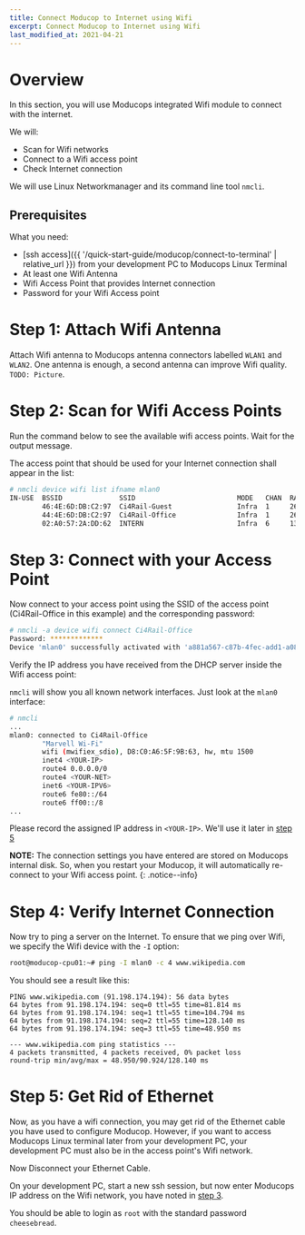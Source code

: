 ```yaml
---
title: Connect Moducop to Internet using Wifi
excerpt: Connect Moducop to Internet using Wifi
last_modified_at: 2021-04-21
---
```

# Overview
In this section, you will use Moducops integrated Wifi module to connect with the internet.

We will:
* Scan for Wifi networks
* Connect to a Wifi access point
* Check Internet connection

We will use Linux Networkmanager and its command line tool `nmcli`.

## Prerequisites

What you need:
* [ssh access]({{ '/quick-start-guide/moducop/connect-to-terminal' | relative_url }}) from your development PC to Moducops Linux Terminal
* At least one Wifi Antenna
* Wifi Access Point that provides Internet connection
* Password for your Wifi Access point

# Step 1: Attach Wifi Antenna

Attach Wifi antenna to Moducops antenna connectors labelled `WLAN1` and `WLAN2`. One antenna is enough, a second antenna can improve Wifi quality.
`TODO: Picture`.


# Step 2: Scan for Wifi Access Points

Run the command below to see the available wifi access points. Wait for the output message.

The access point that should be used for your Internet connection shall appear in the list:
```bash
# nmcli device wifi list ifname mlan0 
IN-USE  BSSID              SSID                         MODE   CHAN  RATE        SIGNAL  BARS  SECURITY
        46:4E:6D:DB:C2:97  Ci4Rail-Guest                Infra  1     260 Mbit/s  100     ****  WPA2
        44:4E:6D:DB:C2:97  Ci4Rail-Office               Infra  1     260 Mbit/s  100     ****  WPA2
        02:A0:57:2A:DD:62  INTERN                       Infra  6     130 Mbit/s  32      **    WPA2
```

# Step 3: Connect with your Access Point
Now connect to your access point using the SSID of the access point (Ci4Rail-Office in this example) and the corresponding password:
```bash
# nmcli -a device wifi connect Ci4Rail-Office
Password: *************
Device 'mlan0' successfully activated with 'a881a567-c87b-4fec-add1-a08360bf99b8'.
```

Verify the IP address you have received from the DHCP server inside the Wifi access point:

`nmcli` will show you all known network interfaces. Just look at the `mlan0` interface:

```bash
# nmcli
...
mlan0: connected to Ci4Rail-Office
        "Marvell Wi-Fi"
        wifi (mwifiex_sdio), D8:C0:A6:5F:9B:63, hw, mtu 1500
        inet4 <YOUR-IP>
        route4 0.0.0.0/0
        route4 <YOUR-NET>
        inet6 <YOUR-IPV6>
        route6 fe80::/64
        route6 ff00::/8
...
```
Please record the assigned IP address in `<YOUR-IP>`. We'll use it later in [step 5](#step-5)

**NOTE:** The connection settings you have entered are stored on Moducops internal disk. So, when you restart your Moducop, it will automatically re-connect to your Wifi access point.
{: .notice--info}

# Step 4: Verify Internet Connection
Now try to ping a server on the Internet. 
To ensure that we ping over Wifi, we specify the Wifi device with the `-I` option:

```bash
root@moducop-cpu01:~# ping -I mlan0 -c 4 www.wikipedia.com
```
You should see a result like this:
```
PING www.wikipedia.com (91.198.174.194): 56 data bytes
64 bytes from 91.198.174.194: seq=0 ttl=55 time=81.814 ms
64 bytes from 91.198.174.194: seq=1 ttl=55 time=104.794 ms
64 bytes from 91.198.174.194: seq=2 ttl=55 time=128.140 ms
64 bytes from 91.198.174.194: seq=3 ttl=55 time=48.950 ms

--- www.wikipedia.com ping statistics ---
4 packets transmitted, 4 packets received, 0% packet loss
round-trip min/avg/max = 48.950/90.924/128.140 ms
```

# Step 5: Get Rid of Ethernet
Now, as you have a wifi connection, you may get rid of the Ethernet cable you have used to configure Moducop. However, if you want to access Moducops Linux terminal later from your development PC, your development PC must also be in the access point's Wifi network.

Now Disconnect your Ethernet Cable.

On your development PC, start a new ssh session, but now enter Moducops IP address on the Wifi network, you have noted in [step 3](#step-3).

You should be able to login as `root` with the standard password `cheesebread`.
